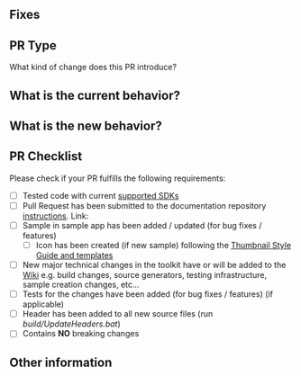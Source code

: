 <!-- 🚨 Please Do Not skip any instructions and information mentioned below as they are all required and essential to evaluate and test the PR. By fulfilling all the required information you will be able to reduce the volume of questions and most likely help merge the PR faster 🚨 -->

<!-- 📝 It is preferred if you keep the "☑️ Allow edits by maintainers" checked in the Pull Request Template as it increases collaboration with the Toolkit maintainers by permitting commits to your PR branch (only) created from your fork.  This can let us quickly make fixes for minor typos or forgotten StyleCop issues during review without needing to wait on you doing extra work. Let us help you help us! 🎉 -->


## Fixes #
<!-- Add the relevant issue number after the "#" mentioned above (for ex: Fixes #1234) which will automatically close the issue once the PR is merged. -->

<!-- Add a brief overview here of the feature/bug & fix. -->

## PR Type
What kind of change does this PR introduce?
<!-- Please uncomment one or more that apply to this PR. -->

<!-- - Bugfix -->
<!-- - Feature -->
<!-- - Code style update (formatting) -->
<!-- - Refactoring (no functional changes, no api changes) -->
<!-- - Build or CI related changes -->
<!-- - Documentation content changes -->
<!-- - Sample app changes -->
<!-- - Other... Please describe: -->


## What is the current behavior?
<!-- Please describe the current behavior that you are modifying, or link to a relevant issue. -->


## What is the new behavior?
<!-- Describe how was this issue resolved or changed? -->


## PR Checklist

Please check if your PR fulfills the following requirements:

- [ ] Tested code with current [supported SDKs](../readme.md#supported)
- [ ] Pull Request has been submitted to the documentation repository [instructions](..\contributing.md#docs). Link: <!-- docs PR link -->
- [ ] Sample in sample app has been added / updated (for bug fixes / features)
    - [ ] Icon has been created (if new sample) following the [Thumbnail Style Guide and templates](https://github.com/windows-toolkit/WindowsCommunityToolkit-design-assets)
- [ ] New major technical changes in the toolkit have or will be added to the [Wiki](https://github.com/windows-toolkit/WindowsCommunityToolkit/wiki) e.g. build changes, source generators, testing infrastructure, sample creation changes, etc...
- [ ] Tests for the changes have been added (for bug fixes / features) (if applicable)
- [ ] Header has been added to all new source files (run *build/UpdateHeaders.bat*)
- [ ] Contains **NO** breaking changes

<!-- If this PR contains a breaking change, please describe the impact and migration path for existing applications below. 
     Please note that breaking changes are likely to be rejected within minor release cycles or held until major versions. -->


## Other information
